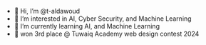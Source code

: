 - 👋 Hi, I’m @t-aldawoud
- 👀 I’m interested in AI, Cyber Security, and Machine Learning
- 🤖 I’m currently learning AI, and Machine Learning
- 🥉 won 3rd place @ Tuwaiq Academy web design contest 2024

<!---
t-aldawoud/t-aldawoud is a ✨ special ✨ repository because its `README.md` (this file) appears on your GitHub profile.
You can click the Preview link to take a look at your changes.
--->
